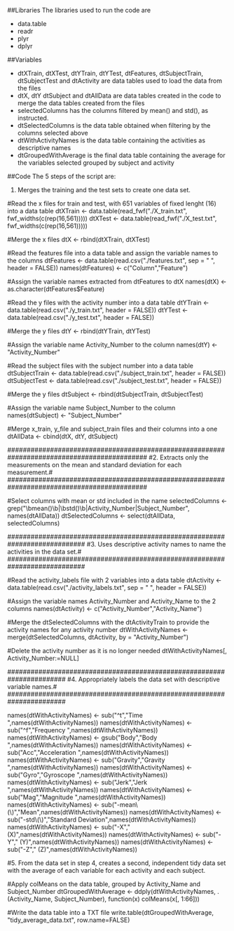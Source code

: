 ##Libraries
The libraries used to run the code are 
- data.table
- readr
- plyr
- dplyr

##Variables
- dtXTrain, dtXTest, dtYTrain, dtYTest,  dtFeatures, dtSubjectTrain, dtSubjectTest and dtActivity are data tables used to load the data from the files
- dtX, dtY dtSubject and dtAllData are data tables created in the code to merge the data tables created from the files
- selectedColumns has the columns filtered by mean() and std(), as instructed.
- dtSelectedColumns is the data table obtained when filtering by the columns selected above
- dtWithActivityNames is the data table containing the activities as descriptive names
- dtGroupedWithAverage is the final data table containing the average for the variables selected grouped by subject and activity

##Code
The 5 steps of the script are:

1. Merges the training and the test sets to create one data set.

#Read the x files for train and test, with 651 variables of fixed lenght (16) into a data table
dtXTrain <- data.table(read_fwf("./X_train.txt", fwf_widths(c(rep(16,561)))))
dtXTest <- data.table(read_fwf("./X_test.txt", fwf_widths(c(rep(16,561)))))

#Merge the x files
dtX <- rbind(dtXTrain, dtXTest) 
    
#Read the features file into a data table and assign the variable names to the columns
dtFeatures <- data.table(read.csv("./features.txt", sep = " ", header = FALSE))
names(dtFeatures) <- c("Column","Feature")

#Assign the variable names extracted from dtFeatures to dtX
names(dtX) <- as.character(dtFeatures$Feature)

#Read the y files with the activity number into a data table
dtYTrain <- data.table(read.csv("./y_train.txt", header = FALSE))
dtYTest <- data.table(read.csv("./y_test.txt", header = FALSE))

#Merge the y files
dtY <- rbind(dtYTrain, dtYTest) 

#Assign the variable name Activity_Number to the column
names(dtY) <- "Activity_Number"

#Read the subject files with the subject number into a data table
dtSubjectTrain <- data.table(read.csv("./subject_train.txt", header = FALSE))
dtSubjectTest <- data.table(read.csv("./subject_test.txt", header = FALSE))

#Merge the y files
dtSubject <- rbind(dtSubjectTrain, dtSubjectTest) 

#Assign the variable name Subject_Number to the column
names(dtSubject) <- "Subject_Number"

#Merge x_train, y_file and subject_train files and their columns into a one
dtAllData <- cbind(dtX, dtY, dtSubject)

############################################################################################
#2. Extracts only the measurements on the mean and standard deviation for each measurement.#
############################################################################################

#Select columns with mean or std included in the name
selectedColumns <- grep("\\bmean()\\b|\\bstd()\\b|Activity_Number|Subject_Number", names(dtAllData))
dtSelectedColumns <- select(dtAllData, selectedColumns)

############################################################################
#3. Uses descriptive activity names to name the activities in the data set.#
############################################################################

#Read the activity_labels file with 2 variables into a data table
dtActivity <- data.table(read.csv("./activity_labels.txt", sep = " ", header = FALSE))

#Assign the variable names Activity_Number and Activity_Name to the 2 columns
names(dtActivity) <- c("Activity_Number","Activity_Name")

#Merge the dtSelectedColumns with the dtActivityTrain to provide the activity names for any activity number
dtWithActivityNames <- merge(dtSelectedColumns, dtActivity, by = "Activity_Number")

#Delete the activity number as it is no longer needed
dtWithActivityNames[, Activity_Number:=NULL]

#######################################################################
#4. Appropriately labels the data set with descriptive variable names.#
#######################################################################

names(dtWithActivityNames) <- sub("^t","Time ",names(dtWithActivityNames))
names(dtWithActivityNames) <- sub("^f","Frequency ",names(dtWithActivityNames))
names(dtWithActivityNames) <- gsub("Body","Body ",names(dtWithActivityNames))
names(dtWithActivityNames) <- sub("Acc","Acceleration ",names(dtWithActivityNames))
names(dtWithActivityNames) <- sub("Gravity","Gravity ",names(dtWithActivityNames))
names(dtWithActivityNames) <- sub("Gyro","Gyroscope ",names(dtWithActivityNames))
names(dtWithActivityNames) <- sub("Jerk","Jerk ",names(dtWithActivityNames))
names(dtWithActivityNames) <- sub("Mag","Magnitude ",names(dtWithActivityNames))
names(dtWithActivityNames) <- sub("-mean\\(\\)","Mean",names(dtWithActivityNames))
names(dtWithActivityNames) <- sub("-std\\(\\)","Standard Deviation",names(dtWithActivityNames))
names(dtWithActivityNames) <- sub("-X"," (X)",names(dtWithActivityNames))
names(dtWithActivityNames) <- sub("-Y"," (Y)",names(dtWithActivityNames))
names(dtWithActivityNames) <- sub("-Z"," (Z)",names(dtWithActivityNames))

#5. From the data set in step 4, creates a second, independent tidy data set with the average of each variable for each activity and each subject.

#Apply colMeans on the data table, grouped by Activity_Name and Subject_Number
dtGroupedWithAverage <- ddply(dtWithActivityNames, .(Activity_Name, Subject_Number), function(x) colMeans(x[, 1:66]))

#Write the data table into a TXT file
write.table(dtGroupedWithAverage, "tidy_average_data.txt", row.name=FALSE)
